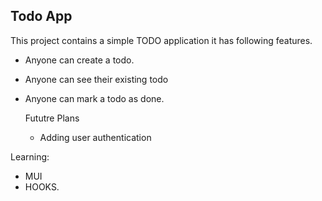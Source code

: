 ## Todo App

This project contains a simple TODO  application it has following features.

- Anyone can create a todo.
- Anyone can see their existing todo
- Anyone can mark a todo as done.


  Fututre Plans
  - Adding user authentication


Learning: 
- MUI
- HOOKS.

